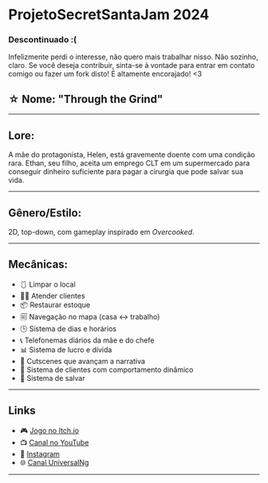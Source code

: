 # ProjetoSecretSantaJam 2024

### Descontinuado :(
Infelizmente perdi o interesse, não quero mais trabalhar nisso. Não sozinho, claro. Se você deseja contribuir, sinta-se à vontade para entrar em contato comigo ou fazer um fork disto! É altamente encorajado! <3


## ☆ Nome: "Through the Grind"

---

## Lore:
A mãe do protagonista, Helen, está gravemente doente com uma condição rara. Ethan, seu filho, aceita um emprego CLT em um supermercado para conseguir dinheiro suficiente para pagar a cirurgia que pode salvar sua vida.

---

## Gênero/Estilo:
2D, top-down, com gameplay inspirado em *Overcooked*.

---

## Mecânicas:
- 🩱 Limpar o local
- 👩‍💼 Atender clientes
- 📦 Restaurar estoque
- 🗐 Navegação no mapa (casa ↔ trabalho)
- 🕒 Sistema de dias e horários
- 📞 Telefonemas diários da mãe e do chefe
- 📊 Sistema de lucro e dívida
- 🎥 Cutscenes que avançam a narrativa
- 👥 Sistema de clientes com comportamento dinâmico
- 🎥 Sistema de salvar

---

## Links

- 🎮 [Jogo no Itch.io](https://eubrabo48.itch.io/through-the-grind)
- 📺 [Canal no YouTube](https://youtube.com/@eu_bra_bo48?si=h4WUFMhvNAi4vQlM)
- 📸 [Instagram](https://www.instagram.com/univesalng?igsh=OHVndTdiY25lcDRi)
- 🌐 [Canal UniversalNg](https://www.youtube.com/@UniversalNg)

---
